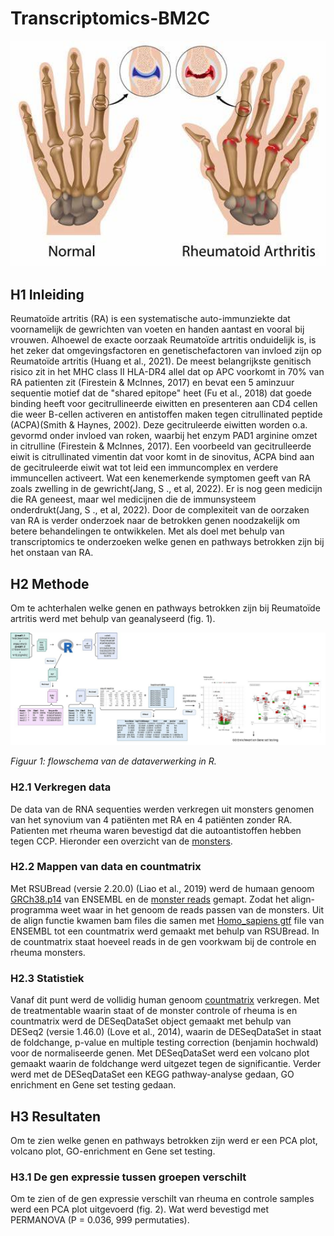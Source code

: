 # Transcriptomics-BM2C
<p align="center">
  <img src="asset/rheuma.jpg" alt="hoe rheuma eruit ziet" width="600"/>
</p>

## H1 Inleiding
Reumatoïde artritis (RA) is een systematische auto-immunziekte dat voornamelijk de gewrichten van voeten en handen aantast en vooral bij vrouwen. Alhoewel de exacte oorzaak Reumatoïde artritis onduidelijk is, is het zeker dat omgevingsfactoren en genetischefactoren van invloed zijn op Reumatoïde artritis (Huang et al., 2021). De meest belangrijkste genitisch risico zit in het  MHC class II HLA-DR4 allel dat op APC voorkomt in 70% van RA patienten zit (Firestein & McInnes, 2017) en bevat een 5 aminzuur sequentie motief dat de "shared epitope" heet (Fu et al., 2018) dat goede binding heeft voor gecitrullineerde eiwitten en presenteren aan CD4 cellen die weer B-cellen activeren en antistoffen maken tegen citrullinated peptide (ACPA)(Smith & Haynes, 2002). Deze gecitruleerde eiwitten worden o.a. gevormd onder invloed van roken, waarbij het enzym PAD1 arginine omzet in citrulline (Firestein & McInnes, 2017). Een voorbeeld van gecitrulleerde eiwit is citrullinated vimentin dat voor komt in de sinovitus, ACPA bind aan de gecitruleerde eiwit wat tot leid een immuncomplex en verdere immuncellen activeert. Wat een kenemerkende symptomen geeft van RA zoals zwelling in de gewricht(Jang, S ., et al, 2022). Er is nog geen medicijn die RA geneest, maar wel medicijnen die de immunsysteem onderdrukt(Jang, S ., et al, 2022). Door de complexiteit van de oorzaken van RA is verder onderzoek naar de betrokken genen noodzakelijk om betere behandelingen te ontwikkelen. Met als doel met behulp van transcriptomics te onderzoeken welke genen en pathways betrokken zijn bij het onstaan van RA.

## H2 Methode
Om te achterhalen welke genen en pathways betrokken zijn bij Reumatoïde artritis werd met behulp van geanalyseerd (fig. 1).
<p align="left">
  <img src="asset/flowchart_transcriptie.jpg" alt="process van data verwerking" width="600"/>
</p>

*Figuur 1: flowschema van de dataverwerking in R.*

### H2.1 Verkregen data
De data van de RNA sequenties werden verkregen uit monsters genomen van het synovium van 4 patiënten met RA en 4 patiënten zonder RA. Patienten met rheuma waren bevestigd dat die autoantistoffen hebben tegen CCP. Hieronder een overzicht van de [monsters](data/metadata_rheuma.csv).

### H2.2 Mappen van data en countmatrix
Met RSUBread (versie 2.20.0) (Liao et al., 2019) werd de humaan genoom [GRCh38.p14](https://ftp.ensembl.org/pub/release-114/fasta/homo_sapiens/dna/Homo_sapiens.GRCh38.dna.toplevel.fa.gz) van ENSEMBL en de [monster reads](data/Data_RA_raw) gemapt. Zodat het align-programma weet waar in het genoom de reads passen van de monsters. Uit de align functie kwamen bam files die samen met [Homo_sapiens gtf](https://ftp.ensembl.org/pub/release-114/gtf/homo_sapiens/Homo_sapiens.GRCh38.114.gtf.gz) file van ENSEMBL tot een countmatrix werd gemaakt met behulp van RSUBread. In de countmatrix staat hoeveel reads in de gen voorkwam bij de controle en rheuma monsters.

### H2.3 Statistiek
Vanaf dit punt werd de vollidig human genoom [countmatrix](data/count_matrix.txt) verkregen. Met de treatmentable waarin staat of de monster controle of rheuma is en countmatrix werd de DESeqDataSet object gemaakt met behulp van DESeq2 (versie 1.46.0) (Love et al., 2014), waarin de DESeqDataSet in staat de foldchange, p-value en multiple testing correction (benjamin hochwald) voor de normaliseerde genen. Met DESeqDataSet werd een volcano plot gemaakt waarin de foldchange werd uitgezet tegen de significantie. Verder werd met de DESeqDataSet een KEGG pathway-analyse gedaan, GO enrichment en Gene set testing gedaan.

## H3 Resultaten
Om te zien welke genen en pathways betrokken zijn werd er een PCA plot, volcano plot, GO-enrichment en Gene set testing.

### H3.1 De gen expressie tussen groepen verschilt
Om te zien of de gen expressie verschilt van rheuma en controle samples werd een PCA plot uitgevoerd (fig. 2). Wat werd bevestigd met PERMANOVA (P = 0.036, 999 permutaties). 
